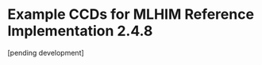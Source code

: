 Example CCDs for MLHIM Reference Implementation 2.4.8
=====================================================

[pending development]
